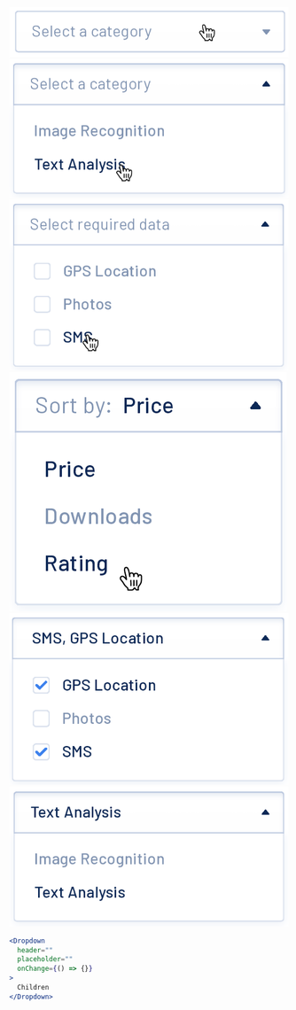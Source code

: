 <div class="references">
  <div class="reference">
    <a href="public/images/components/Dropdown/1.png">
      <img src="public/images/components/Dropdown/1.png" alt="Dropdown 1" />
    </a>
  </div>
  <div class="reference">
    <a href="public/images/components/Dropdown/2.png">
      <img src="public/images/components/Dropdown/2.png" alt="Dropdown 2" />
    </a>
  </div>
  <div class="reference">
    <a href="public/images/components/Dropdown/3.png">
      <img src="public/images/components/Dropdown/3.png" alt="Dropdown 3" />
    </a>
  </div>
  <div class="reference">
    <a href="public/images/components/Dropdown/4.png">
      <img src="public/images/components/Dropdown/4.png" alt="Dropdown 4" />
    </a>
  </div>
  <div class="reference">
    <a href="public/images/components/Dropdown/5.png">
      <img src="public/images/components/Dropdown/5.png" alt="Dropdown 5" />
    </a>
  </div>
  <div class="reference">
    <a href="public/images/components/Dropdown/6.png">
      <img src="public/images/components/Dropdown/6.png" alt="Dropdown 6" />
    </a>
  </div>
</div>

```jsx
<Dropdown
  header=""
  placeholder=""
  onChange={() => {}}
>
  Children
</Dropdown>
```
